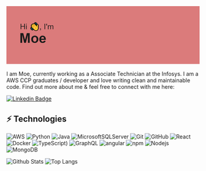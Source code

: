 ![img](https://github.com/moe-ko/moe-ko/blob/master/download.png)

I am Moe, currently working as a Associate Technician at the Infosys. I am a AWS CCP graduates / developer and love writing clean and maintainable code. Find out more about me & feel free to connect with me here:

[![Linkedin Badge](https://img.shields.io/badge/-moe-blue?style=flat-square&logo=Linkedin&logoColor=white&link=https://www.linkedin.com/in/moe-ko/)](https://www.linkedin.com/in/moe-ko)

## ⚡ Technologies

![AWS](https://img.shields.io/badge/AWS-%23FF9900.svg?style=for-the-badge&logo=amazon-aws&logoColor=black)
![Python](https://img.shields.io/badge/python-3670A0?style=for-the-badge&logo=python&logoColor=ffdd54)
![Java](https://img.shields.io/badge/java-%23ED8B00.svg?style=for-the-badge&logo=java&logoColor=white)
![MicrosoftSQLServer](https://img.shields.io/badge/Microsoft%20SQL%20Sever-CC2927?style=for-the-badge&logo=microsoft%20sql%20server&logoColor=white)
![Git](https://img.shields.io/badge/git-%23F05033.svg?style=for-the-badge&logo=git&logoColor=white)
![GitHub](https://img.shields.io/badge/github-%A32CC4.svg?style=for-the-badge&logo=github&logoColor=white)
![React](https://img.shields.io/badge/-React-45b8d8?style=flat-square&logo=react&logoColor=white)
![Docker](https://img.shields.io/badge/-Webpack-8DD6F9?style=flat-square&logo=webpack&logoColor=white)
![TypeScript](https://img.shields.io/badge/-TypeScript-007ACC?style=flat-square&logo=typescript&logoColor=white))
![GraphQL](https://img.shields.io/badge/-GraphQL-E10098?style=flat-square&logo=graphql&logoColor=white)
![angular](https://img.shields.io/badge/-Angular-DD0031?style=flat-square&logo=angular&logoColor=white)
![npm](https://img.shields.io/badge/-NPM-CB3837?style=flat-square&logo=npm&logoColor=white)
![Nodejs](https://img.shields.io/badge/-Nodejs-43853d?style=flat-square&logo=Node.js&logoColor=white)
![MongoDB](https://img.shields.io/badge/-MongoDB-13aa52?style=flat-square&logo=mongodb&logoColor=white)

![Github Stats](https://github-readme-stats.vercel.app/api?username=moe-ko&count_private=true&show_icons=true&include_all_commits=true)
![Top Langs](https://github-readme-stats.vercel.app/api/top-langs/?username=moe-ko&hide=TeX&layout=compact)
